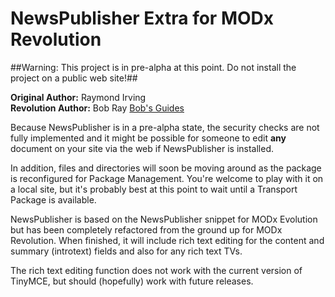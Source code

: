 NewsPublisher Extra for MODx Revolution
=======================================

##Warning: This project is in pre-alpha at this point. Do not install the project on a public web site!##

**Original Author:** Raymond Irving  
**Revolution Author:** Bob Ray [Bob's Guides](http://bobsguides.com)


Because NewsPublisher is in a pre-alpha state, the security checks
are not fully implemented and it might be possible for someone to
edit **any** document on your site via the web if NewsPublisher is
installed.

In addition, files and directories will soon be moving around as the
package is reconfigured for Package Management. You're welcome to
play with it on a local site, but it's probably best at this point
to wait until a Transport Package is available.

NewsPublisher is based on the NewsPublisher snippet for MODx
Evolution but has been completely refactored from the ground up for
MODx Revolution. When finished, it will include rich text editing
for the content and summary (introtext) fields and also for any
rich text TVs.

The rich text editing function does not work with the current version
of TinyMCE, but should (hopefully) work with future releases.
